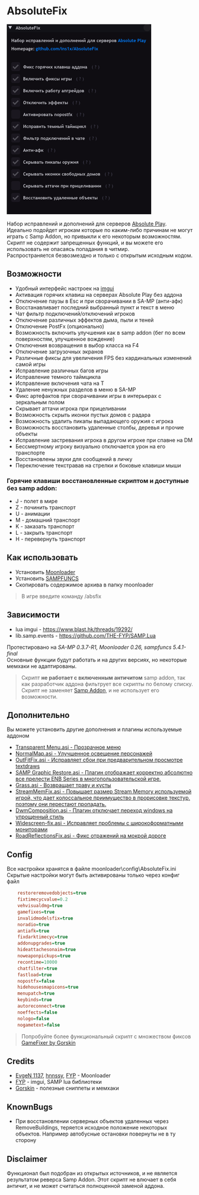 # AbsoluteFix

![logo](https://github.com/ins1x/useful-samp-stuff/blob/main/luascripts/absolutefix/demo.png?raw=true)

Набор исправлений и дополнений для серверов [Absolute Play](https://sa-mp.ru/).  
Идеально подойдет игрокам которые по каким-либо причинам не могут играть с Samp Addon, но привыкли к его некоторым возможностям.  
Скрипт не содержит запрещенных функций, и вы можете его использовать не опасаясь попадания в читмир.  
Распространяется безвозмездно и только с открытым исходным кодом.  

## Возможности
* Удобный интерфейс настроек на [imgui](https://www.blast.hk/threads/19292/)
* Активация горячих клавиш на серверах Absolute Play без аддона
* Отключение паузы в Esc и при сворачивании в SA-MP (анти-афк)
* Восстанавливает последний выбранный пункт и текст в меню
* Чат фильтр подключений/отключений игроков
* Отключение различных эффектов дыма, пыли и теней
* Отключение PostFx (опционально)
* Возможность включить улучшения как в samp addon (бег по всем поверхностям, улучшенное вождение)
* Отключения возвращения в выбор класса на F4
* Отключение загрузочных экранов
* Различные фиксы для увеличения FPS без кардинальных изменений самой игры
* Исправление различных багов игры 
* Исправление темного таймцикла
* Исправление включения чата на T
* Удаление ненужных разделов в меню в SA-MP
* Фикс артефактов при сворачивании игры в интерьерах с зеркальным полом
* Скрывает аттачи игрока при прицеливании
* Возможность скрыть иконки пустых домов с радара
* Возможность удалить пикапы выпадающего оружия с игрока
* Возможность восстановить удаленные столбы, деревья и прочие объекты
* Исправление застревания игрока в другом игроке при спавне на DM
* Бессмертному игроку визуально отключается урон на его транспорте
* Восстановлены звуки для сообщений в личку
* Переключение текстравав на стрелки и боковые клавиши мыши

### Горячие клавиши восстановленные скриптом и доступные без samp addon:
* J - полет в мире
* Z - починить транспорт
* U - анимации
* M - домашний транспорт
* K - заказать транспорт
* L - закрыть транспорт
* H - перевернуть транспорт

## Как использовать
- Установить [Moonloader](https://www.blast.hk/threads/13305/)  
- Установить [SAMPFUNCS](https://www.blast.hk/threads/17/)  
- Скопировать содержимое архива в папку moonloader  

> В игре введите команду /absfix

## Зависимости
* lua imgui - https://www.blast.hk/threads/19292/
* lib.samp.events - https://github.com/THE-FYP/SAMP.Lua

Протестировано на *SA-MP 0.3.7-R1, Moonloader 0.26, sampfuncs 5.4.1-final*  
Основные функции будут работать и на других версиях, но некоторые мемхаки не адаптированы.

> Скрипт **не работает с включенным античитом** samp addon, так как разработчик аддона фильтрует все скрипты по белому списку. Скрипт не заменяет [Samp Addon](https://sa-mp.ru/sampaddon), и не использует его возможности. 

## Дополнительно
Вы можете установить другие дополнения и плагины используемые аддоном  

* [Transparent Menu.asi - Прозрачное меню](https://libertycity.ru/files/gta-san-andreas/96340-transparent-menu.html)
* [NormalMap.asi - Улучшенное освещение персонажей](https://www.blast.hk/threads/19173/)
* [OutFitFix.asi - Исправляет сбои при предварительном просмотре textdraws](https://gtaforums.com/topic/759412-relsa-fixes-for-normalmapweapons-outfit-and-shell/)
* [SAMP Graphic Restore.asi - Плагин отображает корректно абсолютно все прелести ENB Series в многопользовательской игре.](https://www.blast.hk/threads/25150/)
* [Grass.asi - Возвращает траву и кусты](https://libertycity.net/files/gta-san-andreas/96677-samp-grass.html)
* [StreamMemFix.asi - Повышает размер Stream Memory используемой игрой, что дает колоссальное приимущество в прорисовке текстур, поэтому они перестают пропадать.](https://libertycity.ru/files/gta-san-andreas/31883-sa-streammemfix-2.2.html)
* [DwmComposition.asi - Плагин отключает переход windows на упрощенный стиль](https://www.blast.hk/threads/13368/)
* [Widescreen-fix.asi - Исправляет проблемы с широкоформатными мониторами](https://gamemodding.com/ru/gta-san-andreas/others/45270-widescreen-fix.html)
* [RoadReflectionsFix.asi - Фикс отражений на мокрой дороге](https://www.gtagarage.com/mods/show.php?id=22398)

## Config
Все настройки хранятся в файле moonloader\config\AbsoluteFix.ini  
Скрытые настройки могут быть активированы только через конфиг файл
```INI
	restoreremovedobjects=true
	fixtimecycvalue=0.2
	vehvisualdmg=true
	gamefixes=true
	invalidmodelsfix=true
	noradio=true
	antiafk=true
	fixdarktimecyc=true
	addonupgrades=true
	hideattachesonaim=true
	noweaponpickups=true
	recontime=10000
	chatfilter=true
	fastload=true
	nopostfx=false
	hidehousesmapicons=true
	menupatch=true
	keybinds=true
	autoreconnect=true
	noeffects=false
	nologo=false
	nogametext=false
```

> Попробуйте более функциональный скрипт с множеством фиксов [GameFixer by Gorskin](https://vk.com/@gorskinscripts-gamefixer-obnovlenie-30)

## Credits 
* [EvgeN 1137](https://www.blast.hk/members/1), [hnnssy](https://www.blast.hk/members/66797), [FYP](https://github.com/THE-FYP) - Moonloader  
* [FYP](https://github.com/THE-FYP) - imgui, SAMP lua библиотеки
* [Gorskin](https://vk.com/gorskinscripts) - полезные сниппеты и мемхаки

## KnownBugs
* При восстановлении серверных объектов удаленных через RemoveBuildings, теряется исходное положение некоторых объектов. Например автобусные остановки повернуты не в ту сторону

## Disclaimer
Функционал был подобран из открытых источников, и не является результатом реверса Samp Addon.
Этот скрипт не влючает в себя античит, и не может считаться полноценной заменой аддона.